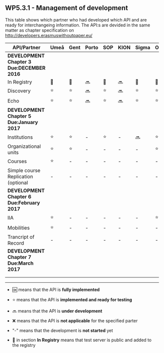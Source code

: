 ## WP5.3.1 - Management of development 

This table shows which partner who had developed which API and are ready for interchangeing information. The API:s are devided in the same matter as chapter specification on http://developers.erasmuswithoutpaper.eu/


| API/Partner                                 | Umeå  | Gent  | Porto |  SOP  | KION  | Sigma | Oslo  | Warsaw | Others|
| ------------------------------------------- | ----- | ----- | ----- | ----- | ----- | ----- | ----- | ------ | ----- |
| **DEVELOPMENT Chapter 3 Due:DECEMBER 2016** |       |       |       |       |       |       |       |        |       |
| In Registry                                 |:link: |:link: |:soon: |:link: |:soon: |:link: |:link: |:link:  |   -   |
| Discovery                                   |:star: |:star: |:soon: |:star: |:soon: |:star: |:star: |:star:  |   -   |
| Echo                                        |:star: |:star: |:soon: |:star: |:soon: |:star: |:star: |:star:  |   -   |
| **DEVELOPMENT Chapter 5 Due:January 2017**  |       |       |       |       |       |       |       |        |       | 
| Institutions                                |:star: |:star: |   -   |:star: |   -   |:soon: |:star: |:star:  |   -   |
| Organizational units                        |:star: |:star: |   -   |   -   |   -   |   -   |:star: |:star:  |   -   |
| Courses                                     |:star: |   -   |   -   |   -   |   -   |   -   |   -   |   -    |   -   |
| Simple course Replication (optional         |   -   |   -   |   -   |   -   |   -   |   -   |   -   |   -    |   -   |
| **DEVELOPMENT Chapter 6 Due:February 2017** |       |       |       |       |       |       |       |        |       |
| IIA                                         |:star: |   -   |   -   |   -   |   -   |   -   |:star: |:star:  |   -   |
| Mobilities                                  |:star: |   -   |   -   |   -   |   -   |   -   |   -   |   -    |   -   |
| Trancript of Record                         |   -   |   -   |   -   |   -   |   -   |   -   |   -   |   -    |   -   |
| **DEVELOPMENT Chapter 7 Due:March 2017**    |       |       |       |       |       |       |       |        |       |
|                                             |       |       |       |       |       |       |       |        |       |
|                                             |       |       |       |       |       |       |       |        |       |

---
* :ok: means that the API is **fully implemented**
* :star: means that the API is **implemented and ready for testing**
* :soon: means that the API is **under development**
* :x: means that the API is **not applicable** for the specified parter 
* "-" means that the development is **not started** yet

* :link: in section **In Registry** means that test server is public and added to the registry 

